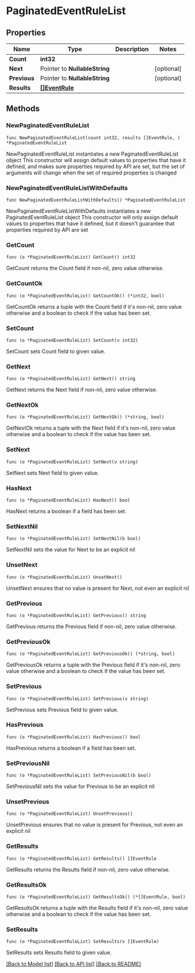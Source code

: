 # PaginatedEventRuleList

## Properties

Name | Type | Description | Notes
------------ | ------------- | ------------- | -------------
**Count** | **int32** |  | 
**Next** | Pointer to **NullableString** |  | [optional] 
**Previous** | Pointer to **NullableString** |  | [optional] 
**Results** | [**[]EventRule**](EventRule.md) |  | 

## Methods

### NewPaginatedEventRuleList

`func NewPaginatedEventRuleList(count int32, results []EventRule, ) *PaginatedEventRuleList`

NewPaginatedEventRuleList instantiates a new PaginatedEventRuleList object
This constructor will assign default values to properties that have it defined,
and makes sure properties required by API are set, but the set of arguments
will change when the set of required properties is changed

### NewPaginatedEventRuleListWithDefaults

`func NewPaginatedEventRuleListWithDefaults() *PaginatedEventRuleList`

NewPaginatedEventRuleListWithDefaults instantiates a new PaginatedEventRuleList object
This constructor will only assign default values to properties that have it defined,
but it doesn't guarantee that properties required by API are set

### GetCount

`func (o *PaginatedEventRuleList) GetCount() int32`

GetCount returns the Count field if non-nil, zero value otherwise.

### GetCountOk

`func (o *PaginatedEventRuleList) GetCountOk() (*int32, bool)`

GetCountOk returns a tuple with the Count field if it's non-nil, zero value otherwise
and a boolean to check if the value has been set.

### SetCount

`func (o *PaginatedEventRuleList) SetCount(v int32)`

SetCount sets Count field to given value.


### GetNext

`func (o *PaginatedEventRuleList) GetNext() string`

GetNext returns the Next field if non-nil, zero value otherwise.

### GetNextOk

`func (o *PaginatedEventRuleList) GetNextOk() (*string, bool)`

GetNextOk returns a tuple with the Next field if it's non-nil, zero value otherwise
and a boolean to check if the value has been set.

### SetNext

`func (o *PaginatedEventRuleList) SetNext(v string)`

SetNext sets Next field to given value.

### HasNext

`func (o *PaginatedEventRuleList) HasNext() bool`

HasNext returns a boolean if a field has been set.

### SetNextNil

`func (o *PaginatedEventRuleList) SetNextNil(b bool)`

 SetNextNil sets the value for Next to be an explicit nil

### UnsetNext
`func (o *PaginatedEventRuleList) UnsetNext()`

UnsetNext ensures that no value is present for Next, not even an explicit nil
### GetPrevious

`func (o *PaginatedEventRuleList) GetPrevious() string`

GetPrevious returns the Previous field if non-nil, zero value otherwise.

### GetPreviousOk

`func (o *PaginatedEventRuleList) GetPreviousOk() (*string, bool)`

GetPreviousOk returns a tuple with the Previous field if it's non-nil, zero value otherwise
and a boolean to check if the value has been set.

### SetPrevious

`func (o *PaginatedEventRuleList) SetPrevious(v string)`

SetPrevious sets Previous field to given value.

### HasPrevious

`func (o *PaginatedEventRuleList) HasPrevious() bool`

HasPrevious returns a boolean if a field has been set.

### SetPreviousNil

`func (o *PaginatedEventRuleList) SetPreviousNil(b bool)`

 SetPreviousNil sets the value for Previous to be an explicit nil

### UnsetPrevious
`func (o *PaginatedEventRuleList) UnsetPrevious()`

UnsetPrevious ensures that no value is present for Previous, not even an explicit nil
### GetResults

`func (o *PaginatedEventRuleList) GetResults() []EventRule`

GetResults returns the Results field if non-nil, zero value otherwise.

### GetResultsOk

`func (o *PaginatedEventRuleList) GetResultsOk() (*[]EventRule, bool)`

GetResultsOk returns a tuple with the Results field if it's non-nil, zero value otherwise
and a boolean to check if the value has been set.

### SetResults

`func (o *PaginatedEventRuleList) SetResults(v []EventRule)`

SetResults sets Results field to given value.



[[Back to Model list]](../README.md#documentation-for-models) [[Back to API list]](../README.md#documentation-for-api-endpoints) [[Back to README]](../README.md)


